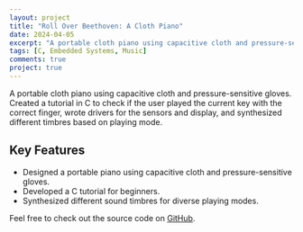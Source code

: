 ```yaml
---
layout: project
title: "Roll Over Beethoven: A Cloth Piano"
date: 2024-04-05
excerpt: "A portable cloth piano using capacitive cloth and pressure-sensitive gloves."
tags: [C, Embedded Systems, Music]
comments: true
project: true
---
```


A portable cloth piano using capacitive cloth and pressure-sensitive gloves. Created a tutorial in C to check if the user played the current key with the correct finger, wrote drivers for the sensors and display, and synthesized different timbres based on playing mode.

## Key Features
- Designed a portable piano using capacitive cloth and pressure-sensitive gloves.
- Developed a C tutorial for beginners.
- Synthesized different sound timbres for diverse playing modes.

Feel free to check out the source code on [GitHub](https://github.com/Porvesh/eecs373-final).
